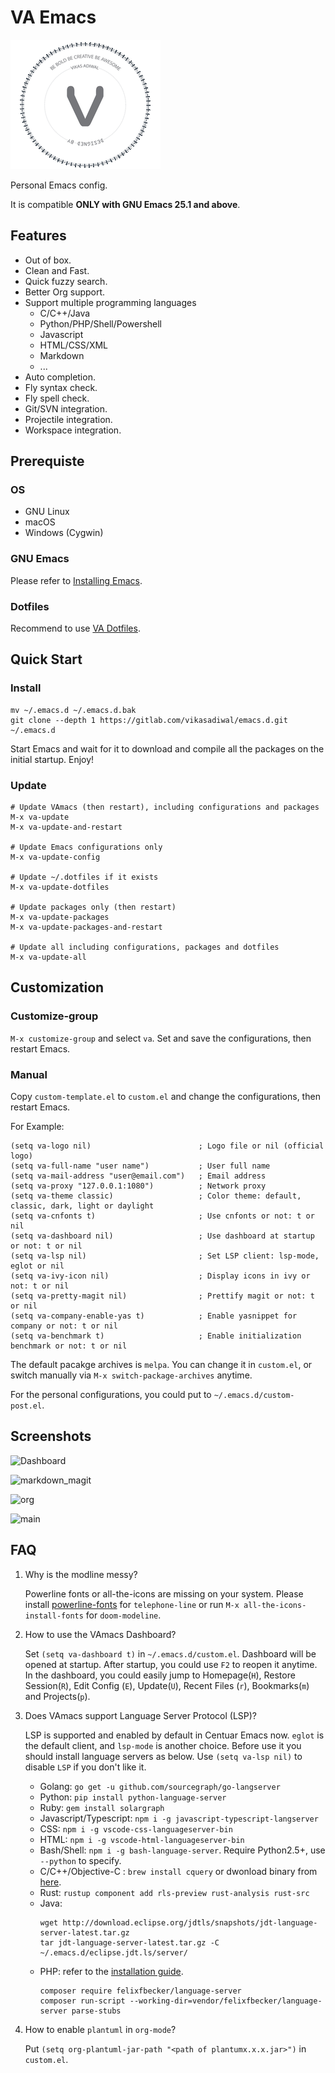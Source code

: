 # VA Emacs

![VA Emacs](logo.png)

Personal Emacs config.

It is compatible **ONLY with GNU Emacs 25.1 and above**.

## Features

- Out of box.
- Clean and Fast.
- Quick fuzzy search.
- Better Org support.
- Support multiple programming languages
  - C/C++/Java
  - Python/PHP/Shell/Powershell
  - Javascript
  - HTML/CSS/XML
  - Markdown
  - ...
- Auto completion.
- Fly syntax check.
- Fly spell check.
- Git/SVN integration.
- Projectile integration.
- Workspace integration.

## Prerequiste

### OS

- GNU Linux
- macOS
- Windows (Cygwin)

### GNU Emacs

Please refer to [Installing Emacs](http://wikemacs.org/index.php/Installing_Emacs).

### Dotfiles

Recommend to use [VA Dotfiles](https://gitlab.com/vikasadiwal/emacs.d.git).

## Quick Start

### Install

``` shell
mv ~/.emacs.d ~/.emacs.d.bak
git clone --depth 1 https://gitlab.com/vikasadiwal/emacs.d.git ~/.emacs.d
```

Start Emacs and wait for it to download and compile all the packages on the
initial startup.
Enjoy!

### Update

``` emacs-lisp
# Update VAmacs (then restart), including configurations and packages
M-x va-update
M-x va-update-and-restart

# Update Emacs configurations only
M-x va-update-config

# Update ~/.dotfiles if it exists
M-x va-update-dotfiles

# Update packages only (then restart)
M-x va-update-packages
M-x va-update-packages-and-restart

# Update all including configurations, packages and dotfiles
M-x va-update-all
```

## Customization

### Customize-group

`M-x customize-group` and select `va`. Set and save the configurations,
then restart Emacs.

### Manual

Copy `custom-template.el` to `custom.el` and change the configurations, then
restart Emacs.

For Example:

``` emacs-lisp
(setq va-logo nil)                        ; Logo file or nil (official logo)
(setq va-full-name "user name")           ; User full name
(setq va-mail-address "user@email.com")   ; Email address
(setq va-proxy "127.0.0.1:1080")          ; Network proxy
(setq va-theme classic)                   ; Color theme: default, classic, dark, light or daylight
(setq va-cnfonts t)                       ; Use cnfonts or not: t or nil
(setq va-dashboard nil)                   ; Use dashboard at startup or not: t or nil
(setq va-lsp nil)                         ; Set LSP client: lsp-mode, eglot or nil
(setq va-ivy-icon nil)                    ; Display icons in ivy or not: t or nil
(setq va-pretty-magit nil)                ; Prettify magit or not: t or nil
(setq va-company-enable-yas t)            ; Enable yasnippet for company or not: t or nil
(setq va-benchmark t)                     ; Enable initialization benchmark or not: t or nil
```

The default pacakge archives is `melpa`. You can change it in `custom.el`, or
switch manually via `M-x switch-package-archives` anytime.

For the personal configurations, you could put to `~/.emacs.d/custom-post.el`.

## Screenshots

![Dashboard](https://user-images.githubusercontent.com/140797/49697925-400f3600-fbf8-11e8-8781-2e2ee6cd90c9.png
"Dashboard (default theme)")

![markdown_magit](https://user-images.githubusercontent.com/140797/49694620-8ba9eb80-fbc8-11e8-9800-f2486ab41991.png
"Markdown and Magit")

![org](https://user-images.githubusercontent.com/140797/49694696-a761c180-fbc9-11e8-9edc-0199f4ea7ca0.png
"Org (classic theme)")

![main](https://user-images.githubusercontent.com/140797/49694704-cfe9bb80-fbc9-11e8-9506-df9fee48e304.png
"Main (light theme)")

## FAQ

1. Why is the modline messy?

    Powerline fonts or all-the-icons are missing on your system. Please install
    [powerline-fonts](https://github.com/powerline/fonts) for `telephone-line` or
    run `M-x all-the-icons-install-fonts` for `doom-modeline`.

1. How to use the VAmacs Dashboard?

    Set `(setq va-dashboard t)` in `~/.emacs.d/custom.el`. Dashboard will
    be opened at startup. After startup, you could use `F2` to reopen it anytime.
    In the dashboard, you could easily jump to Homepage(`H`), Restore
    Session(`R`), Edit Config (`E`), Update(`U`), Recent Files (`r`),
    Bookmarks(`m`) and Projects(`p`).

1. Does VAmacs support Language Server Protocol (LSP)?

    LSP is supported and enabled by default in Centuar Emacs now. `eglot` is the
    default client, and `lsp-mode` is another choice. Before use it you should
    install language servers as below. Use `(setq va-lsp nil)` to disable
    `LSP` if you don't like it.
    - Golang: `go get -u github.com/sourcegraph/go-langserver`
    - Python: `pip install python-language-server`
    - Ruby:  `gem install solargraph`
    - Javascript/Typescript: `npm i -g javascript-typescript-langserver`
    - CSS: `npm i -g vscode-css-languageserver-bin`
    - HTML: `npm i -g vscode-html-languageserver-bin`
    - Bash/Shell: `npm i -g bash-language-server`. Require Python2.5+, use
      `--python` to specify.
    - C/C++/Objective-C : `brew install cquery` or dwonload binary from
      [here](https://github.com/cquery-project/cquery/releases).
    - Rust: `rustup component add rls-preview rust-analysis rust-src`
    - Java:
      ``` shell
      wget http://download.eclipse.org/jdtls/snapshots/jdt-language-server-latest.tar.gz
      tar jdt-language-server-latest.tar.gz -C ~/.emacs.d/eclipse.jdt.ls/server/
      ```
    - PHP: refer to the [installation
      guide](https://github.com/felixfbecker/php-language-server#installation).
      ``` shell
      composer require felixfbecker/language-server
      composer run-script --working-dir=vendor/felixfbecker/language-server parse-stubs
      ```

1. How to enable `plantuml` in `org-mode`?

    Put `(setq org-plantuml-jar-path "<path of plantumx.x.x.jar>")` in `custom.el`.
